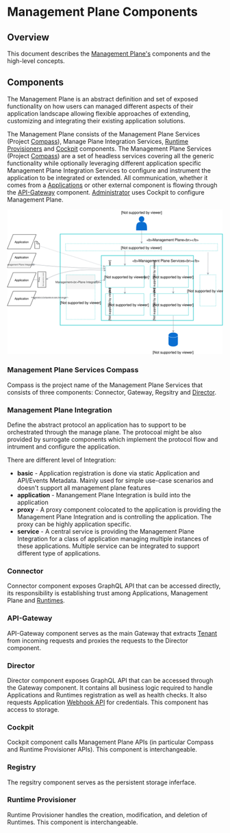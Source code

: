 # Management Plane Components

## Overview

This document describes the [Management Plane's](/docs/terminology.md#Management-Plane) components and the high-level concepts.

## Components

The Management Plane is an abstract definition and set of exposed functionality on how users can managed different aspects of their application landscape allowing flexible approaches of extending, customizing and integrating their existing application solutions. 

The Management Plane consists of the Management Plane Services (Project [Compass](/docs/terminology.md#MP-Compass)), Manage Plane Integration Services, [Runtime Provisioners](/docs/terminology.md#MP-Runtime-Provisioner) and [Cockpit](/docs/terminology.md#MP-Cockpit) components. The Management Plane Services (Project [Compass](/docs/terminology.md#MP-Compass)) are a set of headless services covering all the generic functionality while optionally leveraging different application specific Management Plane Integration Services to configure and instrument the application to be integrated or extended. All communication, whether it comes from a [Applications](/docs/terminology.md#Application) or other external component is flowing through the [API-Gateway](/docs/terminology.md#MP-Gateway) component. [Administrator](/docs/terminology.md#Administrator) uses Cockpit to configure Management Plane.

![Management Plane Components](./assets/mp-components.svg)

### Management Plane Services Compass

Compass is the project name of the Management Plane Services that consists of three components: Connector, Gateway, Regsitry and [Director](/docs/terminology.md#MP-Director).

### Management Plane Integration

Define the abstract protocol an application has to support to be orchestrated through the manage plane. The protocoal might be also provided by surrogate components which implement the protocol flow and intrument and configure the application.

There are different level of Integration:

- **basic** - Application registration is done via static Application and API/Events Metadata. Mainly used for simple use-case scenarios and doesn't support all management plane features
- **application** - Manangement Plane Integration is build into the application
- **proxy** - A proxy component colocated to the application is providing the Management Plane Integration and is controlling the application. The proxy can be highly application specific.
- **service** - A central service is providing the Management Plane Integration for a class of application managing multiple instances of these applications. Multiple service can be integrated to support different type of applications.

### Connector

Connector component exposes GraphQL API that can be accessed directly, its responsibility is establishing trust among Applications, Management Plane and [Runtimes](/docs/terminology.md#Runtime).

### API-Gateway

API-Gateway component serves as the main Gateway that extracts [Tenant](/docs/terminology.md#MP-Tenant) from incoming requests and proxies the requests to the Director component.

### Director

Director component exposes GraphQL API that can be accessed through the Gateway component. It contains all business logic required to handle Applications and Runtimes registration as well as health checks. It also requests Application [Webhook API](/docs/terminology.md#Application-Webhook-API) for credentials. This component has access to storage.

### Cockpit

Cockpit component calls Management Plane APIs (in particular Compass and Runtime Provisioner APIs). This component is interchangeable.

### Registry

The regsitry component serves as the persistent storage inferface.


### Runtime Provisioner

Runtime Provisioner handles the creation, modification, and deletion of Runtimes. This component is interchangeable.
